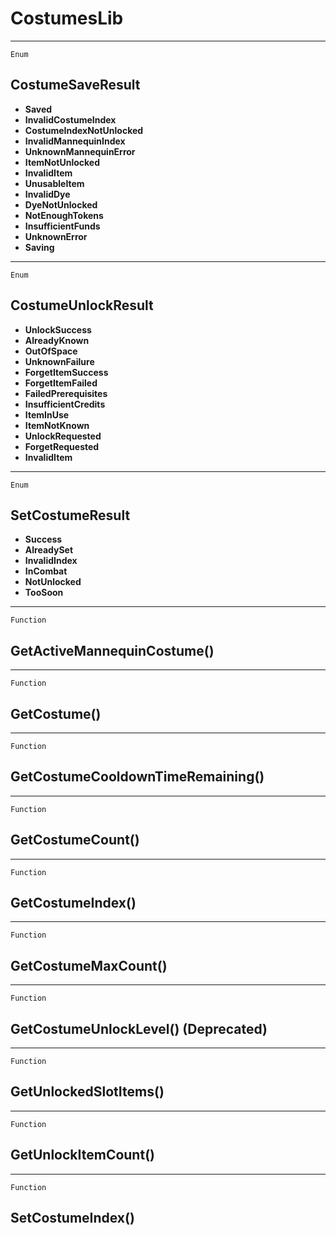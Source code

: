 CostumesLib
===========

------------------------------------------------------------------------

`Enum`

CostumeSaveResult
-----------------

-   **Saved**
-   **InvalidCostumeIndex**
-   **CostumeIndexNotUnlocked**
-   **InvalidMannequinIndex**
-   **UnknownMannequinError**
-   **ItemNotUnlocked**
-   **InvalidItem**
-   **UnusableItem**
-   **InvalidDye**
-   **DyeNotUnlocked**
-   **NotEnoughTokens**
-   **InsufficientFunds**
-   **UnknownError**
-   **Saving**

------------------------------------------------------------------------

`Enum`

CostumeUnlockResult
-------------------

-   **UnlockSuccess**
-   **AlreadyKnown**
-   **OutOfSpace**
-   **UnknownFailure**
-   **ForgetItemSuccess**
-   **ForgetItemFailed**
-   **FailedPrerequisites**
-   **InsufficientCredits**
-   **ItemInUse**
-   **ItemNotKnown**
-   **UnlockRequested**
-   **ForgetRequested**
-   **InvalidItem**

------------------------------------------------------------------------

`Enum`

SetCostumeResult
----------------

-   **Success**
-   **AlreadySet**
-   **InvalidIndex**
-   **InCombat**
-   **NotUnlocked**
-   **TooSoon**

------------------------------------------------------------------------

`Function`

GetActiveMannequinCostume()
---------------------------

------------------------------------------------------------------------

`Function`

GetCostume()
------------

------------------------------------------------------------------------

`Function`

GetCostumeCooldownTimeRemaining()
---------------------------------

------------------------------------------------------------------------

`Function`

GetCostumeCount()
-----------------

------------------------------------------------------------------------

`Function`

GetCostumeIndex()
-----------------

------------------------------------------------------------------------

`Function`

GetCostumeMaxCount()
--------------------

------------------------------------------------------------------------

`Function`

GetCostumeUnlockLevel() (Deprecated)
------------------------------------

------------------------------------------------------------------------

`Function`

GetUnlockedSlotItems()
----------------------

------------------------------------------------------------------------

`Function`

GetUnlockItemCount()
--------------------

------------------------------------------------------------------------

`Function`

SetCostumeIndex()
-----------------
